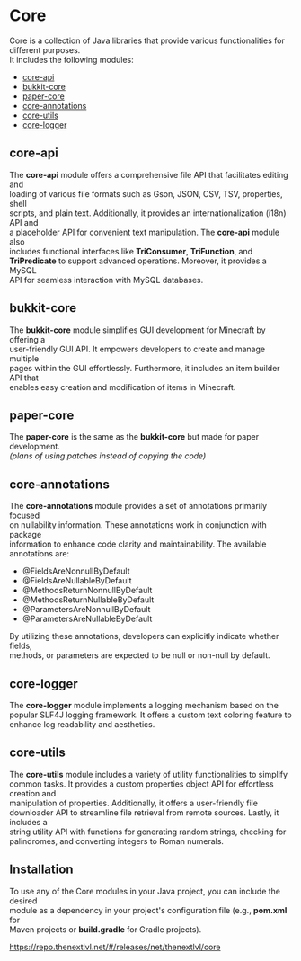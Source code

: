 # Core
Core is a collection of Java libraries that provide various functionalities for different purposes.<br/>
It includes the following modules:

- [core-api](#core-api)
- [bukkit-core](#bukkit-core)
- [paper-core](#paper-core)
- [core-annotations](#core-annotations)
- [core-utils](#core-utils)
- [core-logger](#core-logger)

## core-api

The **core-api** module offers a comprehensive file API that facilitates editing and<br/>
loading of various file formats such as Gson, JSON, CSV, TSV, properties, shell<br/>
scripts, and plain text. Additionally, it provides an internationalization (i18n) API and<br/>
a placeholder API for convenient text manipulation. The **core-api** module also<br/>
includes functional interfaces like **TriConsumer**, **TriFunction**, and<br/>
**TriPredicate** to support advanced operations. Moreover, it provides a MySQL<br/>
API for seamless interaction with MySQL databases.

## bukkit-core

The **bukkit-core** module simplifies GUI development for Minecraft by offering a<br/>
user-friendly GUI API. It empowers developers to create and manage multiple<br/>
pages within the GUI effortlessly. Furthermore, it includes an item builder API that<br/>
enables easy creation and modification of items in Minecraft.

## paper-core

The **paper-core** is the same as the **bukkit-core** but made for paper development.<br/>
_(plans of using patches instead of copying the code)_

## core-annotations

The **core-annotations** module provides a set of annotations primarily focused<br/>
on nullability information. These annotations work in conjunction with package<br/>
information to enhance code clarity and maintainability. The available annotations are:

- @FieldsAreNonnullByDefault
- @FieldsAreNullableByDefault
- @MethodsReturnNonnullByDefault
- @MethodsReturnNullableByDefault
- @ParametersAreNonnullByDefault
- @ParametersAreNullableByDefault

By utilizing these annotations, developers can explicitly indicate whether fields,<br/>
methods, or parameters are expected to be null or non-null by default.

## core-logger

The **core-logger** module implements a logging mechanism based on the<br/>
popular SLF4J logging framework. It offers a custom text coloring feature to<br/>
enhance log readability and aesthetics.

## core-utils

The **core-utils** module includes a variety of utility functionalities to simplify<br/>
common tasks. It provides a custom properties object API for effortless creation and<br/>
manipulation of properties. Additionally, it offers a user-friendly file<br/>
downloader API to streamline file retrieval from remote sources. Lastly, it includes a<br/>
string utility API with functions for generating random strings, checking for<br/>
palindromes, and converting integers to Roman numerals.

## Installation

To use any of the Core modules in your Java project, you can include the desired<br/>
module as a dependency in your project's configuration file (e.g., **pom.xml** for<br/>
Maven projects or **build.gradle** for Gradle projects).

https://repo.thenextlvl.net/#/releases/net/thenextlvl/core
